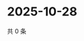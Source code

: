# 2025-10-28

共 0 条

<!-- BEGIN ZHIHUVIDEO -->
<!-- 最后更新时间 Tue Oct 28 2025 16:16:21 GMT+0800 (China Standard Time) -->

<!-- END ZHIHUVIDEO -->
